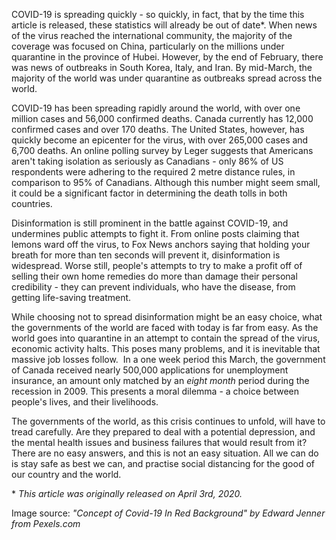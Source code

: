 

COVID-19 is spreading quickly - so quickly, in fact, that by the time
this article is released, these statistics will already be out of
date\*. When news of the virus reached the international community, the
majority of the coverage was focused on China, particularly on the
millions under quarantine in the province of Hubei. However, by the end
of February, there was news of outbreaks in South Korea, Italy, and
Iran. By mid-March, the majority of the world was under quarantine as
outbreaks spread across the world. 

COVID-19 has been spreading rapidly around the world, with over one
million cases and 56,000 confirmed deaths. Canada currently has 12,000
confirmed cases and over 170 deaths. The United States, however, has
quickly become an epicenter for the virus, with over 265,000 cases and
6,700 deaths. An online polling survey by Leger suggests that Americans
aren\'t taking isolation as seriously as Canadians - only 86% of US
respondents were adhering to the required 2 metre distance rules, in
comparison to 95% of Canadians. Although this number might seem small,
it could be a significant factor in determining the death tolls in both
countries. 

Disinformation is still prominent in the battle against COVID-19, and
undermines public attempts to fight it. From online posts claiming that
lemons ward off the virus, to Fox News anchors saying that holding your
breath for more than ten seconds will prevent it, disinformation is
widespread. Worse still, people's attempts to try to make a profit off
of selling their own home remedies do more than damage their personal
credibility - they can prevent individuals, who have the disease, from
getting life-saving treatment.

While choosing not to spread disinformation might be an easy choice,
what the governments of the world are faced with today is far from easy.
As the world goes into quarantine in an attempt to contain the spread of
the virus, economic activity halts. This poses many problems, and it is
inevitable that massive job losses follow.  In a one week period this
March, the government of Canada received nearly 500,000 applications for
unemployment insurance, an amount only matched by an *eight* *month*
period during the recession in 2009. This presents a moral dilemma - a
choice between people's lives, and their livelihoods. 

The governments of the world, as this crisis continues to unfold, will
have to tread carefully. Are they prepared to deal with a potential
depression, and the mental health issues and business failures that
would result from it? There are no easy answers, and this is not an easy
situation. All we can do is stay safe as best we can, and practise
social distancing for the good of our country and the world. 

\* *This article was originally released on April 3rd, 2020.*

Image source: *"Concept of Covid-19 In Red Background" by Edward Jenner
from Pexels.com*
